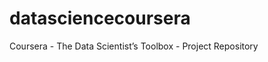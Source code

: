 datasciencecoursera
===================

Coursera - The Data Scientist’s Toolbox - Project Repository
